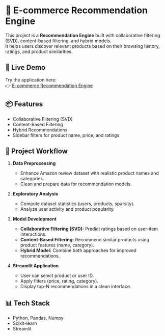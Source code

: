# 🛒 E-commerce Recommendation Engine

This project is a **Recommendation Engine** built with collaborative filtering (SVD), content-based filtering, and hybrid models.  
It helps users discover relevant products based on their browsing history, ratings, and product similarities.

## 🚀 Live Demo
Try the application here:  
👉 [E-commerce Recommendation Engine](https://ecommerce-recommendation-engine.streamlit.app/)

## 📦 Features
- Collaborative Filtering (SVD)  
- Content-Based Filtering  
- Hybrid Recommendations  
- Sidebar filters for product name, price, and ratings  

## 🔄 Project Workflow
1. **Data Preprocessing**  
   - Enhance Amazon review dataset with realistic product names and categories.  
   - Clean and prepare data for recommendation models.  

2. **Exploratory Analysis**  
   - Compute dataset statistics (users, products, sparsity).  
   - Analyze user activity and product popularity.  

3. **Model Development**  
   - **Collaborative Filtering (SVD):** Predict ratings based on user-item interactions.  
   - **Content-Based Filtering:** Recommend similar products using product features (name, category).  
   - **Hybrid Model:** Combine both approaches for improved recommendations.  

4. **Streamlit Application**  
   - User can select product or user ID.  
   - Apply filters (price, rating, category).  
   - Display top-N recommendations in a clean interface.  

## 📊 Tech Stack
- Python, Pandas, Numpy  
- Scikit-learn  
- Streamlit  
